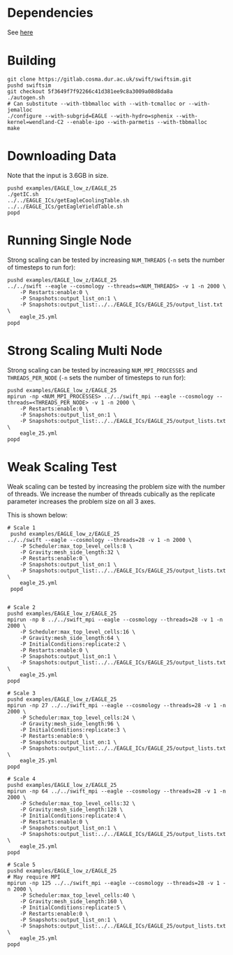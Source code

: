 
# Dependencies
See [here](../deps.markdown)


# Building


    git clone https://gitlab.cosma.dur.ac.uk/swift/swiftsim.git
    pushd swiftsim
    git checkout 5f3649f7f92266c41d381ee9c8a3009a08d8da8a
    ./autogen.sh
    # Can substitute --with-tbbmalloc with --with-tcmalloc or --with-jemalloc
    ./configure --with-subgrid=EAGLE --with-hydro=sphenix --with-kernel=wendland-C2 --enable-ipo --with-parmetis --with-tbbmalloc
    make

# Downloading Data
Note that the input is 3.6GB in size.


    pushd examples/EAGLE_low_z/EAGLE_25
    ./getIC.sh
    ../../EAGLE_ICs/getEagleCoolingTable.sh
    ../../EAGLE_ICs/getEagleYieldTable.sh
    popd


# Running Single Node
Strong scaling can be tested by increasing `NUM_THREADS` (`-n` sets the number of timesteps to run for):


    pushd examples/EAGLE_low_z/EAGLE_25
    ../../swift --eagle --cosmology --threads=<NUM_THREADS> -v 1 -n 2000 \
        -P Restarts:enable:0 \
        -P Snapshots:output_list_on:1 \
        -P Snapshots:output_list:../../EAGLE_ICs/EAGLE_25/output_list.txt \
        eagle_25.yml
    popd


# Strong Scaling Multi Node
Strong scaling can be tested by increasing `NUM_MPI_PROCESSES` and `THREADS_PER_NODE` (`-n` sets the number of timesteps to run for):


    pushd examples/EAGLE_low_z/EAGLE_25
    mpirun -np <NUM_MPI_PROCESSES> ../../swift_mpi --eagle --cosmology --threads=<THREADS_PER_NODE> -v 1 -n 2000 \
        -P Restarts:enable:0 \
        -P Snapshots:output_list_on:1 \
        -P Snapshots:output_list:../../EAGLE_ICs/EAGLE_25/output_lists.txt \
        eagle_25.yml
    popd


# Weak Scaling Test
Weak scaling can be tested by increasing the problem size with the number of threads.
We increase the number of threads cubically as the replicate parameter increases the problem size on all 3 axes.

This is shown below:



    # Scale 1
     pushd examples/EAGLE_low_z/EAGLE_25
    ../../swift --eagle --cosmology --threads=28 -v 1 -n 2000 \
        -P Scheduler:max_top_level_cells:8 \
        -P Gravity:mesh_side_length:32 \
        -P Restarts:enable:0 \
        -P Snapshots:output_list_on:1 \
        -P Snapshots:output_list:../../EAGLE_ICs/EAGLE_25/output_lists.txt \
        eagle_25.yml
     popd


    # Scale 2
    pushd examples/EAGLE_low_z/EAGLE_25
    mpirun -np 8 ../../swift_mpi --eagle --cosmology --threads=28 -v 1 -n 2000 \
        -P Scheduler:max_top_level_cells:16 \
        -P Gravity:mesh_side_length:64 \
        -P InitialConditions:replicate:2 \
        -P Restarts:enable:0 \
        -P Snapshots:output_list_on:1 \
        -P Snapshots:output_list:../../EAGLE_ICs/EAGLE_25/output_lists.txt \
        eagle_25.yml
    popd

    # Scale 3
    pushd examples/EAGLE_low_z/EAGLE_25
    mpirun -np 27 ../../swift_mpi --eagle --cosmology --threads=28 -v 1 -n 2000 \
        -P Scheduler:max_top_level_cells:24 \
        -P Gravity:mesh_side_length:96 \
        -P InitialConditions:replicate:3 \
        -P Restarts:enable:0 \
        -P Snapshots:output_list_on:1 \
        -P Snapshots:output_list:../../EAGLE_ICs/EAGLE_25/output_lists.txt \
        eagle_25.yml
    popd

    # Scale 4
    pushd examples/EAGLE_low_z/EAGLE_25
    mpirun -np 64 ../../swift_mpi --eagle --cosmology --threads=28 -v 1 -n 2000 \
        -P Scheduler:max_top_level_cells:32 \
        -P Gravity:mesh_side_length:128 \
        -P InitialConditions:replicate:4 \
        -P Restarts:enable:0 \
        -P Snapshots:output_list_on:1 \
        -P Snapshots:output_list:../../EAGLE_ICs/EAGLE_25/output_lists.txt \
        eagle_25.yml
    popd

    # Scale 5
    pushd examples/EAGLE_low_z/EAGLE_25
    # May require MPI
    mpirun -np 125 ../../swift_mpi --eagle --cosmology --threads=28 -v 1 -n 2000 \
        -P Scheduler:max_top_level_cells:40 \
        -P Gravity:mesh_side_length:160 \
        -P InitialConditions:replicate:5 \
        -P Restarts:enable:0 \
        -P Snapshots:output_list_on:1 \
        -P Snapshots:output_list:../../EAGLE_ICs/EAGLE_25/output_lists.txt \
        eagle_25.yml
    popd

